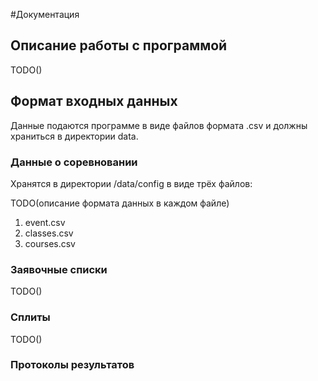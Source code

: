 #Документация
## Описание работы с программой
TODO()

## Формат входных данных
Данные подаются программе в виде файлов формата .csv и должны храниться в директории
data. 
### Данные о соревновании
Хранятся в директории /data/config в виде трёх файлов:

TODO(описание формата данных в каждом файле)
1. event.csv
2. classes.csv
3. courses.csv
### Заявочные списки
TODO()
### Сплиты
TODO()
### Протоколы результатов